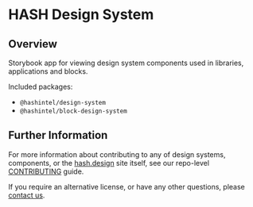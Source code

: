 [contact us]: https://hash.ai/contact?utm_medium=organic&utm_source=github_readme_hashdotdesign
[contributing]: https://github.com/hashintel/hash/blob/main/.github/CONTRIBUTING.md
[hash.design]: https://hash.design/?utm_medium=organic&utm_source=github_readme_hashdotdesign

# HASH Design System

## Overview

Storybook app for viewing design system components used in libraries, applications and blocks.

Included packages:

- `@hashintel/design-system`
- `@hashintel/block-design-system`

## Further Information

For more information about contributing to any of design systems, components, or the [hash.design] site itself, see our repo-level [CONTRIBUTING] guide.

If you require an alternative license, or have any other questions, please [contact us].
 

